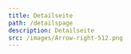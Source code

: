 ```yaml
---
title: Detailseite
path: /detailspage
description: Detailseite
src: /images/Arrow-right-512.png
---
```

